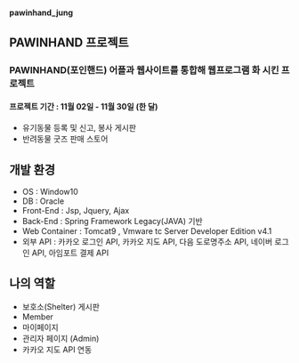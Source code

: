 #### pawinhand_jung
## PAWINHAND 프로젝트
### PAWINHAND(포인핸드) 어플과 웹사이트를 통합해 웹프로그램 화 시킨 프로젝트
#### 프로젝트 기간 : 11월 02일 - 11월 30일 (한 달)
- 유기동물 등록 및 신고, 봉사 게시판
- 반려동물 굿즈 판매 스토어





## 개발 환경
- OS : Window10
- DB : Oracle
- Front-End : Jsp, Jquery, Ajax
- Back-End : Spring Framework Legacy(JAVA) 기반
- Web Container : Tomcat9 , Vmware tc Server Developer Edition v4.1
- 외부 API : 카카오 로그인 API, 카카오 지도 API, 다음 도로명주소 API, 네이버 로그인 API, 아임포트 결제 API




## 나의 역할
- 보호소(Shelter) 게시판
- Member
- 마이페이지
- 관리자 페이지 (Admin)
- 카카오 지도 API 연동





